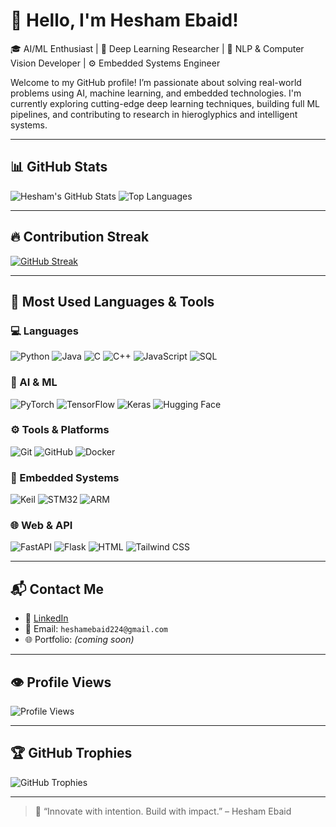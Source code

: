 # 👋 Hello, I'm Hesham Ebaid!

🎓 AI/ML Enthusiast | 🤖 Deep Learning Researcher | 🔬 NLP & Computer Vision Developer | ⚙️ Embedded Systems Engineer

Welcome to my GitHub profile! I’m passionate about solving real-world problems using AI, machine learning, and embedded technologies. I'm currently exploring cutting-edge deep learning techniques, building full ML pipelines, and contributing to research in hieroglyphics and intelligent systems.

---

## 📊 GitHub Stats

![Hesham's GitHub Stats](https://github-readme-stats.vercel.app/api?username=heshamebaid&show_icons=true&theme=radical)
![Top Languages](https://github-readme-stats.vercel.app/api/top-langs/?username=heshamebaid&layout=compact&theme=radical)

---

## 🔥 Contribution Streak

[![GitHub Streak](https://streak-stats.demolab.com?user=heshamebaid&theme=radical)](https://git.io/streak-stats)

---

## 🧠 Most Used Languages & Tools

### 💻 Languages
![Python](https://img.shields.io/badge/Python-3776AB?style=for-the-badge&logo=python&logoColor=white)
![Java](https://img.shields.io/badge/Java-ED8B00?style=for-the-badge&logo=openjdk&logoColor=white)
![C](https://img.shields.io/badge/C-00599C?style=for-the-badge&logo=c&logoColor=white)
![C++](https://img.shields.io/badge/C++-00599C?style=for-the-badge&logo=cplusplus&logoColor=white)
![JavaScript](https://img.shields.io/badge/JavaScript-F7DF1E?style=for-the-badge&logo=javascript&logoColor=black)
![SQL](https://img.shields.io/badge/SQL-336791?style=for-the-badge&logo=postgresql&logoColor=white)

### 🧠 AI & ML
![PyTorch](https://img.shields.io/badge/PyTorch-EE4C2C?style=for-the-badge&logo=pytorch&logoColor=white)
![TensorFlow](https://img.shields.io/badge/TensorFlow-FF6F00?style=for-the-badge&logo=tensorflow&logoColor=white)
![Keras](https://img.shields.io/badge/Keras-D00000?style=for-the-badge&logo=keras&logoColor=white)
![Hugging Face](https://img.shields.io/badge/HuggingFace-FFD21F?style=for-the-badge&logo=huggingface&logoColor=black)

### ⚙️ Tools & Platforms
![Git](https://img.shields.io/badge/Git-F05032?style=for-the-badge&logo=git&logoColor=white)
![GitHub](https://img.shields.io/badge/GitHub-181717?style=for-the-badge&logo=github&logoColor=white)
![Docker](https://img.shields.io/badge/Docker-2496ED?style=for-the-badge&logo=docker&logoColor=white)

### 🧰 Embedded Systems
![Keil](https://img.shields.io/badge/Keil-uVision-blue?style=for-the-badge)
![STM32](https://img.shields.io/badge/STM32-03234B?style=for-the-badge&logo=stmicroelectronics&logoColor=white)
![ARM](https://img.shields.io/badge/ARM-0091BD?style=for-the-badge&logo=arm&logoColor=white)

### 🌐 Web & API
![FastAPI](https://img.shields.io/badge/FastAPI-009688?style=for-the-badge&logo=fastapi&logoColor=white)
![Flask](https://img.shields.io/badge/Flask-000000?style=for-the-badge&logo=flask&logoColor=white)
![HTML](https://img.shields.io/badge/HTML5-E34F26?style=for-the-badge&logo=html5&logoColor=white)
![Tailwind CSS](https://img.shields.io/badge/Tailwind_CSS-06B6D4?style=for-the-badge&logo=tailwind-css&logoColor=white)

---

## 📬 Contact Me

- 💼 [LinkedIn](https://www.linkedin.com/in/hesham-ebaid-67a55718a/)
- 📧 Email: `heshamebaid224@gmail.com`
- 🌐 Portfolio: *(coming soon)*

---

## 👁️ Profile Views

![Profile Views](https://komarev.com/ghpvc/?username=heshamebaid&label=Profile%20views&color=0e75b6&style=flat)

---

## 🏆 GitHub Trophies

![GitHub Trophies](https://github-profile-trophy.vercel.app/?username=heshamebaid&theme=radical&row=2&column=3)

---

> 🚀 “Innovate with intention. Build with impact.” – Hesham Ebaid
